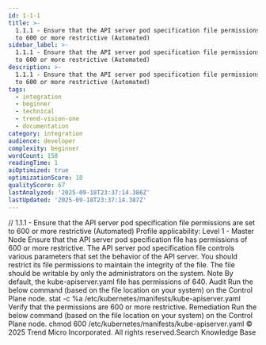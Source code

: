 ```yaml
---
id: 1-1-1
title: >-
  1.1.1 - Ensure that the API server pod specification file permissions are set
  to 600 or more restrictive (Automated)
sidebar_label: >-
  1.1.1 - Ensure that the API server pod specification file permissions are set
  to 600 or more restrictive (Automated)
description: >-
  1.1.1 - Ensure that the API server pod specification file permissions are set
  to 600 or more restrictive (Automated)
tags:
  - integration
  - beginner
  - technical
  - trend-vision-one
  - documentation
category: integration
audience: developer
complexity: beginner
wordCount: 158
readingTime: 1
aiOptimized: true
optimizationScore: 10
qualityScore: 67
lastAnalyzed: '2025-09-18T23:37:14.386Z'
lastUpdated: '2025-09-18T23:37:14.387Z'
---
```


/*<![CDATA[*/ $('#title').html($('meta[name=map-description]').attr('content')); /*]]>*/ 1.1.1 - Ensure that the API server pod specification file permissions are set to 600 or more restrictive (Automated) Profile applicability: Level 1 - Master Node Ensure that the API server pod specification file has permissions of 600 or more restrictive. The API server pod specification file controls various parameters that set the behavior of the API server. You should restrict its file permissions to maintain the integrity of the file. The file should be writable by only the administrators on the system. Note By default, the kube-apiserver.yaml file has permissions of 640. Audit Run the below command (based on the file location on your system) on the Control Plane node. stat -c %a /etc/kubernetes/manifests/kube-apiserver.yaml Verify that the permissions are 600 or more restrictive. Remediation Run the below command (based on the file location on your system) on the Control Plane node. chmod 600 /etc/kubernetes/manifests/kube-apiserver.yaml © 2025 Trend Micro Incorporated. All rights reserved.Search Knowledge Base
